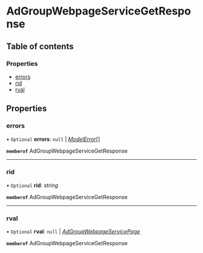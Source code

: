 # AdGroupWebpageServiceGetResponse


## Table of contents

### Properties

- [errors](adgroupwebpageservicegetresponse.md#errors)
- [rid](adgroupwebpageservicegetresponse.md#rid)
- [rval](adgroupwebpageservicegetresponse.md#rval)

## Properties

### errors

• `Optional` **errors**: ``null`` \| [*ModelError*](modelerror.md)[]

**`memberof`** AdGroupWebpageServiceGetResponse

___

### rid

• `Optional` **rid**: *string*

**`memberof`** AdGroupWebpageServiceGetResponse

___

### rval

• `Optional` **rval**: ``null`` \| [*AdGroupWebpageServicePage*](adgroupwebpageservicepage.md)

**`memberof`** AdGroupWebpageServiceGetResponse
